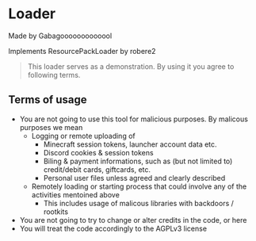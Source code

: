 # Loader
Made by Gabagooooooooooool 

Implements ResourcePackLoader by robere2

> This loader serves as a demonstration. By using it you agree to following terms.
## Terms of usage
- You are not going to use this tool for malicious purposes. By malicous purposes we mean
  - Logging or remote uploading of 
    - Minecraft session tokens, launcher account data etc.
    - Discord cookies & session tokens
    - Biling & payment informations, such as (but not limited to) credit/debit cards, giftcards, etc.
    - Personal user files unless agreed and clearly described
  - Remotely loading or starting process that could involve any of the activities mentoined above
    - This includes usage of malicous libraries with backdoors / rootkits
- You are not going to try to change or alter credits in the code, or here
- You will treat the code accordingly to the AGPLv3 license
